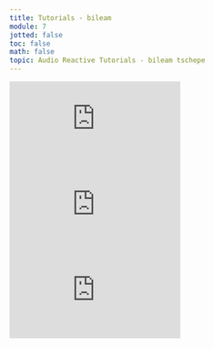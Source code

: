 ```yaml
---
title: Tutorials - bileam
module: 7
jotted: false
toc: false
math: false
topic: Audio Reactive Tutorials - bileam tschepe
---
```



<div class="embed-responsive embed-responsive-16by9"><iframe class="embed-responsive-item" src="https://www.youtube.com/embed/M8X_FFB-ikQ" frameborder="0" allow="accelerometer; autoplay; encrypted-media; gyroscope; picture-in-picture" allowfullscreen></iframe></div>

<div class="embed-responsive embed-responsive-16by9"><iframe class="embed-responsive-item" src="https://www.youtube.com/embed/QPzYNAyxC70" frameborder="0" allow="accelerometer; autoplay; encrypted-media; gyroscope; picture-in-picture" allowfullscreen></iframe></div>

<div class="embed-responsive embed-responsive-16by9"><iframe class="embed-responsive-item" src="https://www.youtube.com/embed/NJE48IVzNVc" frameborder="0" allow="accelerometer; autoplay; encrypted-media; gyroscope; picture-in-picture" allowfullscreen></iframe></div>
